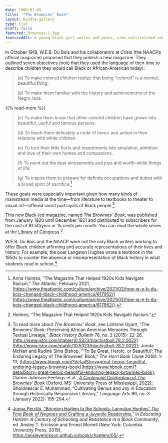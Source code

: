 ```yaml
---
date: 1000-01-01
title: '*The Brownies’ Book*'
layout: bundle-gallery
type: list
draft: false
featured: brownies-1.jpg
featuredAlt: A young black girl smiles and poses, arms outstretched and standing on ballet pointe shoes. She wears a white dress, crown, and cape tied at her wrists. 
---
```


In October 1919, W.E.B. Du Bois and his collaborators at *Crisis* (the NAACP’s official magazine) proposed that they publish a new magazine. They outlined seven objectives (note that they used the language of their time to describe children they would call Black or African-American today):

> (a) To make colored children realize that being “colored” is a normal, beautiful thing.
>
> (b) To make them familiar with the history and achievements of the Negro race.
>
{{% read-more %}}
>
> (c) To make them know that other colored children have grown into beautiful, useful and famous persons.
>
> (d) To teach them delicately a code of honor and action in their relations with white children.
>
 > (e) To turn their little hurts and resentments into emulation, ambition and love of their own homes and companions.
>
> (f) To point out the best amusements and joys and worth-while things of life.
>
> (g) To inspire them to prepare for definite occupations and duties with a broad spirit of sacrifice.[^1]

These goals were especially important given how many kinds of mainstream media at the time—from literature to textbooks to theater to visual art—offered racist portrayals of Black people.[^2]  

This new Black-led magazine, named *The Brownies’ Book*, was published from January 1920 until December 1921 and distributed to subscribers for the cost of $1.50/year or 15 cents per month. You can read the whole series at the [Library of Congress](https://www.loc.gov/item/22001351/).[^3]

W.E.B. Du Bois and the NAACP were not the only Black writers working to offer Black children affirming and accurate representations of their lives and history. For example, the poet Langston Hughes wrote a textbook in the 1950s to counter the absence or misrepresentation of Black history in what students read in school.[^4]

[^1]: Anna Holmes, “The Magazine That Helped 1920s Kids Navigate Racism,” *The Atlantic*, February 2021, [https://www.theatlantic.com/culture/archive/2021/02/how-w-e-b-du-bois-changed-black-childhood-america/617952/](https://www.theatlantic.com/culture/archive/2021/02/how-w-e-b-du-bois-changed-black-childhood-america/617952/).

[^2]: Holmes, “The Magazine That Helped 1920s Kids Navigate Racism.”

[^3]: To read more about *The Brownies’ Book*, see LaVerne Gyant, “The Brownies’ Book: Preserving African American Memories Through Textual Lineage,” *Black History Bulletin* 78, no. 2 (2015): 22-26, [http://www.jstor.com/stable/10.5323/blachistbull.78.2.0022](http://www.jstor.com/stable/10.5323/blachistbull.78.2.0022); Jonda McNair and Rudine Sims Bishop, “‘To Be Great, Heroic, or Beautiful’: The Enduring Legacy of The Brownies’ Book,” *The Horn Book* (June 2018): 1-13,  [https://www.hbook.com/?detailStory=great-heroic-beautiful-enduring-legacy-brownies-book](https://www.hbook.com/?detailStory=great-heroic-beautiful-enduring-legacy-brownies-book); Dianne Johnson-Feelings et al., [*A Centennial Celebration of The Brownies’ Book*](https://www.amazon.com/Centennial-Celebration-Childrens-Literature-Association/dp/1496841247/) (Oxford, MS: University Press of Mississippi, 2022); Gholdnescar E. Muhammad, “Cultivating Genius and Joy in Education through Historically Responsive Literacy,” *Language Arts*  99, no. 3 (January 2022): 195-204.

[^4]: [Jonna Perrillo, “Bringing Harlem to the Schools: Langston Hughes’ *The First Book of Negroes* and Crafting a Juvenile Readership,”](https://ansleyerickson.github.io/book/chapters/05/) in *Educating Harlem: A Century of Schooling and Resistance in a Black Community*, ed. Ansley T. Erickson and Ernest Morrell (New York: Columbia University Press, 2019), <https://ansleyerickson.github.io/book/chapters/05/>.
